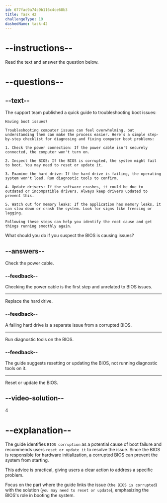 ```yaml
---
id: 677fac9a74c9b116c4ce68b3
title: Task 42
challengeType: 19
dashedName: task-42
---
```


<!-- READING -->

# --instructions--

Read the text and answer the question below.

# --questions--

## --text--

The support team published a quick guide to troubleshooting boot issues:

`Having boot issues?`

`Troubleshooting computer issues can feel overwhelming, but understanding them can make the process easier. Here's a simple step-by-step checklist for diagnosing and fixing computer boot problems:`

`1. Check the power connection: If the power cable isn't securely connected, the computer won't turn on.`

`2. Inspect the BIOS: If the BIOS is corrupted, the system might fail to boot. You may need to reset or update it.`

`3. Examine the hard drive: If the hard drive is failing, the operating system won't load. Run diagnostic tools to confirm.`

`4. Update drivers: If the software crashes, it could be due to outdated or incompatible drivers. Always keep drivers updated to prevent this.`

`5. Watch out for memory leaks: If the application has memory leaks, it can slow down or crash the system. Look for signs like freezing or lagging.`

`Following these steps can help you identify the root cause and get things running smoothly again.`

What should you do if you suspect the BIOS is causing issues?

## --answers--

Check the power cable.

### --feedback--

Checking the power cable is the first step and unrelated to BIOS issues.

---

Replace the hard drive.

### --feedback--

A failing hard drive is a separate issue from a corrupted BIOS.

---

Run diagnostic tools on the BIOS.

### --feedback--

The guide suggests resetting or updating the BIOS, not running diagnostic tools on it.

---

Reset or update the BIOS.

## --video-solution--

4

# --explanation--

The guide identifies `BIOS corruption` as a potential cause of boot failure and recommends users `reset or update it` to resolve the issue. Since the BIOS is responsible for hardware initialization, a corrupted BIOS can prevent the system from starting.

This advice is practical, giving users a clear action to address a specific problem.

Focus on the part where the guide links the issue (`the BIOS is corrupted`) with the solution (`you may need to reset or update`), emphasizing the BIOS's role in booting the system.
